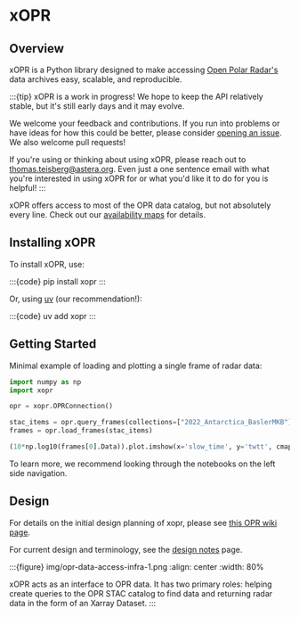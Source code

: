 # xOPR

## Overview

xOPR is a Python library designed to make accessing [Open Polar Radar's](https://ops.cresis.ku.edu/) data archives easy, scalable, and reproducible.

:::{tip}
xOPR is a work in progress! We hope to keep the API relatively stable, but it's still early days and it may evolve.

We welcome your feedback and contributions. If you run into problems or have ideas for how this could be better, please consider [opening an issue](https://github.com/thomasteisberg/xopr/issues/new/choose). We also welcome pull requests!

If you're using or thinking about using xOPR, please reach out to thomas.teisberg@astera.org. Even just a one sentence email with what you're interested in using xOPR for or what you'd like it to do for you is helpful!
:::

xOPR offers access to most of the OPR data catalog, but not absolutely every line. Check out our [availability maps](https://www.thomasteisberg.com/xopr/polar-maps/) for details.

## Installing xOPR

To install xOPR, use:

:::{code}
pip install xopr
:::

Or, using [uv](https://docs.astral.sh/uv/) (our recommendation!):

:::{code}
uv add xopr
:::

## Getting Started

Minimal example of loading and plotting a single frame of radar data:

```python
import numpy as np
import xopr

opr = xopr.OPRConnection()

stac_items = opr.query_frames(collections=["2022_Antarctica_BaslerMKB"], segment_paths=["20221228_01"], max_items=1)
frames = opr.load_frames(stac_items)

(10*np.log10(frames[0].Data)).plot.imshow(x='slow_time', y='twtt', cmap='gray', yincrease=False)
```

To learn more, we recommend looking through the notebooks on the left side navigation.

## Design

For details on the initial design planning of xopr, please see [this OPR wiki page](https://gitlab.com/openpolarradar/opr/-/wikis/OPR-Data-Access-Tool-Planning).

For current design and terminology, see the [design notes](https://www.thomasteisberg.com/xopr/design/) page.

:::{figure} img/opr-data-access-infra-1.png
:align: center
:width: 80%

xOPR acts as an interface to OPR data. It has two primary roles: helping create queries to the OPR STAC catalog to find data and returning radar data in the form of an Xarray Dataset.
:::

